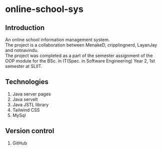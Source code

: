 # online-school-sys

## Introduction

An online school information management system.  
The project is a collaboration between MenakeD, cripplingnerd, LayanJay and notnavindu.  
The project was completed as a part of the semester assignment of the OOP module for the BSc. in IT(Spec. in Software Engineering) Year 2, 1st semester at SLIIT.  


## Technologies

1. Java server pages
2. Java servelt
3. Java JSTL library
4. Tailwind CSS
5. MySql

## Version control

1. GitHub
